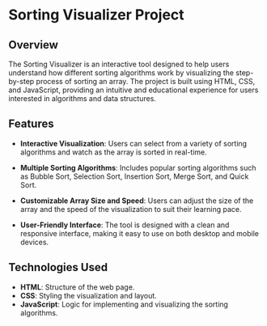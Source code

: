 # Sorting Visualizer Project

## Overview

The Sorting Visualizer is an interactive tool designed to help users understand how different sorting algorithms work by visualizing the step-by-step process of sorting an array. The project is built using HTML, CSS, and JavaScript, providing an intuitive and educational experience for users interested in algorithms and data structures.

## Features

- **Interactive Visualization**: Users can select from a variety of sorting algorithms and watch as the array is sorted in real-time.
  
- **Multiple Sorting Algorithms**: Includes popular sorting algorithms such as Bubble Sort, Selection Sort, Insertion Sort, Merge Sort, and Quick Sort.
  
- **Customizable Array Size and Speed**: Users can adjust the size of the array and the speed of the visualization to suit their learning pace.
  
- **User-Friendly Interface**: The tool is designed with a clean and responsive interface, making it easy to use on both desktop and mobile devices.

## Technologies Used

- **HTML**: Structure of the web page.
- **CSS**: Styling the visualization and layout.
- **JavaScript**: Logic for implementing and visualizing the sorting algorithms.
